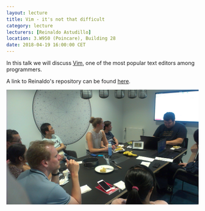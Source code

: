 ```yaml
---
layout: lecture
title: Vim - it's not that difficult
category: lecture
lecturers: [Reinaldo Astudillo]
location: 3.W950 (Poincare), Building 28 
date: 2018-04-19 16:00:00 CET
---
```


In this talk we will discuss [Vim], one of the most popular text editors among programmers.

A link to Reinaldo's repository can be found [here].

![vim](/images/vim.jpg)
 
[Reinaldo Astudillo]: http://ta.twi.tudelft.nl/nw/users/rastudillo/
[Vim]: https://www.vim.org/about.php
[here]: https://github.com/astudillor/vimrc/blob/with_vundle/vimrc


